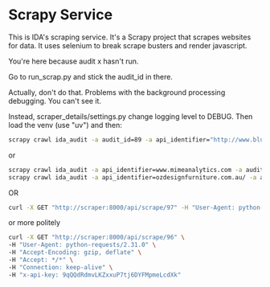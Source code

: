 # Scrapy Service #
This is IDA's scraping service. It's a Scrapy project that scrapes websites for data.
It uses selenium to break scrape busters and render javascript.

You're here because audit x hasn't run.

Go to run_scrap.py and stick the audit_id in there.

Actually, don't do that. Problems with the background processing debugging. You can't see it.

Instead, scraper_details/settings.py change logging level to DEBUG.
Then load the venv (use "uv") and then:

```bash
scrapy crawl ida_audit -a audit_id=89 -a api_identifier="http://www.blum.com/au/en/"
````

or

```bash
scrapy crawl ida_audit -a api_identifier=www.mimeanalytics.com -a audit_id=38 -s LOG_LEVEL=INFO
scrapy crawl ida_audit -a api_identifier=ozdesignfurniture.com.au/ -a audit_id=94 -s LOG_LEVEL=INFO
````

OR

```bash
curl -X GET "http://scraper:8000/api/scrape/97" -H "User-Agent: python-requests/2.31.0" -H "Accept-Encoding: gzip, deflate" -H "Accept: */*" -H "Connection: keep-alive" -H "x-api-key: 9qQQdRdmvLKZxxuP7tj6DYFMpmeLcdXk"
```

or more politely

```bash
curl -X GET "http://scraper:8000/api/scrape/96" \
-H "User-Agent: python-requests/2.31.0" \
-H "Accept-Encoding: gzip, deflate" \
-H "Accept: */*" \
-H "Connection: keep-alive" \
-H "x-api-key: 9qQQdRdmvLKZxxuP7tj6DYFMpmeLcdXk"
```
